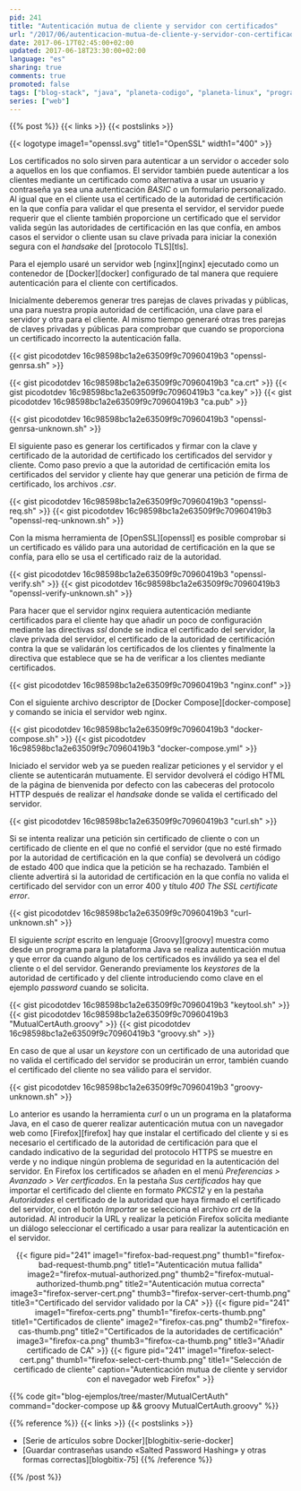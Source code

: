 ```yaml
---
pid: 241
title: "Autenticación mutua de cliente y servidor con certificados"
url: "/2017/06/autenticacion-mutua-de-cliente-y-servidor-con-certificados/"
date: 2017-06-17T02:45:00+02:00
updated: 2017-06-18T23:30:00+02:00
language: "es"
sharing: true
comments: true
promoted: false
tags: ["blog-stack", "java", "planeta-codigo", "planeta-linux", "programacion", "seguridad"]
series: ["web"]
---
```


{{% post %}}
{{< links >}}
{{< postslinks >}}

{{< logotype image1="openssl.svg" title1="OpenSSL" width1="400" >}}

Los certificados no solo sirven para autenticar a un servidor o acceder solo a aquellos en los que confiamos. El servidor también puede autenticar a los clientes mediante un certificado como alternativa a usar un usuario y contraseña ya sea una autenticación _BASIC_ o un formulario personalizado. Al igual que en el cliente usa el certificado de la autoridad de certificación en la que confía para validar el que presenta el servidor, el servidor puede requerir que el cliente también proporcione un certificado que el servidor valida según las autoridades de certificación en las que confía, en ambos casos el servidor o cliente usan su clave privada para iniciar la conexión segura con el _handsake_ del [protocolo TLS][tls].

Para el ejemplo usaré un servidor web [nginx][nginx] ejecutado como un contenedor de [Docker][docker] configurado de tal manera que requiere autenticación para el cliente con certificados.

Inicialmente deberemos generar tres parejas de claves privadas y públicas, una para nuestra propia autoridad de certificación, una clave para el servidor y otra para el cliente. Al mismo tiempo generaré otras tres parejas de claves privadas y públicas para comprobar que cuando se proporciona un certificado incorrecto la autenticación falla.

{{< gist picodotdev 16c98598bc1a2e63509f9c70960419b3 "openssl-genrsa.sh" >}}

{{< gist picodotdev 16c98598bc1a2e63509f9c70960419b3 "ca.crt" >}}
{{< gist picodotdev 16c98598bc1a2e63509f9c70960419b3 "ca.key" >}}
{{< gist picodotdev 16c98598bc1a2e63509f9c70960419b3 "ca.pub" >}}

{{< gist picodotdev 16c98598bc1a2e63509f9c70960419b3 "openssl-genrsa-unknown.sh" >}}

El siguiente paso es generar los certificados y firmar con la clave y certificado de la autoridad de certificado los certificados del servidor y cliente. Como paso previo a que la autoridad de certificación emita los certificados del servidor y cliente hay que generar una petición de firma de certificado, los archivos _.csr_.

{{< gist picodotdev 16c98598bc1a2e63509f9c70960419b3 "openssl-req.sh" >}}
{{< gist picodotdev 16c98598bc1a2e63509f9c70960419b3 "openssl-req-unknown.sh" >}}

Con la misma herramienta de [OpenSSL][openssl] es posible comprobar si un certificado es válido para una autoridad de certificación en la que se confía, para ello se usa el certificado raiz de la autoridad.

{{< gist picodotdev 16c98598bc1a2e63509f9c70960419b3 "openssl-verify.sh" >}}
{{< gist picodotdev 16c98598bc1a2e63509f9c70960419b3 "openssl-verify-unknown.sh" >}}

Para hacer que el servidor nginx requiera autenticación mediante certificados para el cliente hay que añadir un poco de configuración mediante las directivas _ssl_ donde se indica el certificado del servidor, la clave privada del servidor, el certificado de la autoridad de certificación contra la que se validarán los certificados de los clientes y finalmente la directiva que establece que se ha de verificar a los clientes mediante certificados.

{{< gist picodotdev 16c98598bc1a2e63509f9c70960419b3 "nginx.conf" >}}

Con el siguiente archivo descriptor de [Docker Compose][docker-compose] y comando se inicia el servidor web nginx.

{{< gist picodotdev 16c98598bc1a2e63509f9c70960419b3 "docker-compose.sh" >}}
{{< gist picodotdev 16c98598bc1a2e63509f9c70960419b3 "docker-compose.yml" >}}

Iniciado el servidor web ya se pueden realizar peticiones y el servidor y el cliente se autenticarán mutuamente. El servidor devolverá el código HTML de la página de bienvenida por defecto con las cabeceras del protocolo HTTP después de realizar el _handsake_ donde se valida el certificado del servidor.

{{< gist picodotdev 16c98598bc1a2e63509f9c70960419b3 "curl.sh" >}}

Si se intenta realizar una petición sin certificado de cliente o con un certificado de cliente en el que no confié el servidor (que no esté firmado por la autoridad de certificación en la que confía) se devolverá un código de estado 400 que indica que la petición se ha rechazado. También el cliente advertirá si la autoridad de certificación en la que confía no valida el certificado del servidor con un error 400 y título _400 The SSL certificate error_.

{{< gist picodotdev 16c98598bc1a2e63509f9c70960419b3 "curl-unknown.sh" >}}

El siguiente _script_ escrito en lenguaje [Groovy][groovy] muestra como desde un programa para la plataforma Java se realiza autenticación mutua y que error da cuando alguno de los certificados es inválido ya sea el del cliente o el del servidor. Generando previamente los _keystores_ de la autoridad de certificado y del cliente introduciendo como clave en el ejemplo _password_ cuando se solicita.

{{< gist picodotdev 16c98598bc1a2e63509f9c70960419b3 "keytool.sh" >}}
{{< gist picodotdev 16c98598bc1a2e63509f9c70960419b3 "MutualCertAuth.groovy" >}}
{{< gist picodotdev 16c98598bc1a2e63509f9c70960419b3 "groovy.sh" >}}

En caso de que al usar un _keystore_ con un certificado de una autoridad que no valida el certificado del servidor se producirán un error, también cuando el certificado del cliente no sea válido para el servidor.

{{< gist picodotdev 16c98598bc1a2e63509f9c70960419b3 "groovy-unknown.sh" >}}

Lo anterior es usando la herramienta _curl_ o un un programa en la plataforma Java, en el caso de querer realizar autenticación mutua con un navegador web como [Firefox][firefox] hay que instalar el certificado del cliente y si es necesario el certificado de la autoridad de certificación para que el candado indicativo de la seguridad del protocolo HTTPS se muestre en verde y no indique ningún problema de seguridad en la autenticación del servidor. En Firefox los certificados se añaden en el menú _Preferencias > Avanzado > Ver certficados_. En la pestaña _Sus certificados_ hay que importar el certificado del cliente en formato _PKCS12_ y en la pestaña _Autoridades_ el certificado de la autoridad que haya firmado el certificado del servidor, con el botón _Importar_ se selecciona el archivo _crt_ de la autoridad. Al introducir la URL y realizar la petición Firefox solicita mediante un diálogo seleccionar el certificado a usar para realizar la autenticación en el servidor.

<div class="media" style="text-align: center;">
    {{< figure pid="241"
        image1="firefox-bad-request.png" thumb1="firefox-bad-request-thumb.png" title1="Autenticación mutua fallida"
        image2="firefox-mutual-authorized.png" thumb2="firefox-mutual-authorized-thumb.png" title2="Autenticación mutua correcta"
        image3="firefox-server-cert.png" thumb3="firefox-server-cert-thumb.png" title3="Certificado del servidor validado por la CA" >}}
    {{< figure pid="241"
        image1="firefox-certs.png" thumb1="firefox-certs-thumb.png" title1="Certificados de cliente"
        image2="firefox-cas.png" thumb2="firefox-cas-thumb.png" title2="Certificados de la autoridades de certificación"
        image3="firefox-ca.png" thumb3="firefox-ca-thumb.png" title3="Añadir certificado de CA" >}}
    {{< figure pid="241"
        image1="firefox-select-cert.png" thumb1="firefox-select-cert-thumb.png" title1="Selección de certificado de cliente"
        caption="Autenticación mutua de cliente y servidor con el navegador web Firefox" >}}
</div>

{{% code git="blog-ejemplos/tree/master/MutualCertAuth" command="docker-compose up && groovy MutualCertAuth.groovy" %}}

{{% reference %}}
{{< links >}}
{{< postslinks >}}
* [Serie de artículos sobre Docker][blogbitix-serie-docker]
* [Guardar contraseñas usando «Salted Password Hashing» y otras formas correctas][blogbitix-75]
{{% /reference %}}

{{% /post %}}
